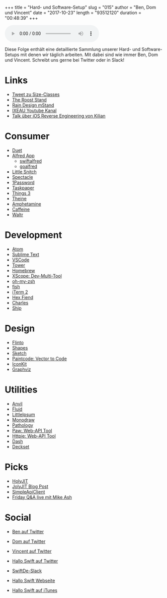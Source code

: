 +++
title = "Hard- und Software-Setup"
slug = "015"
author = "Ben, Dom und Vincent"
date = "2017-10-23"
length = "93512120"
duration = "00:48:39"
+++

<audio controls>
    <source src="https://media.hallo-swift.de/file/halloswift/015.mp3" type="audio/mp3">
</audio>

Diese Folge enthält eine detaillierte Sammlung unserer Hard- und Software-Setups mit denen wir täglich arbeiten. Mit dabei sind wie immer Ben, Dom und Vincent. Schreibt uns gerne bei Twitter oder in Slack!

# Links

- [Tweet zu Size-Classes](https://twitter.com/leberwurstsaft/status/918399667507007488)
- [The Roost Stand](https://www.therooststand.com)
- [Rain Design mStand](http://www.raindesigninc.com/mstand.html)
- [IXEAU Youtube Kanal](https://www.youtube.com/channel/UChW8aXMSXKbZnX0Riw7j70Q)
- [Talk über iOS Reverse Engineering von Kilian](https://www.youtube.com/watch?v=lArXWiVWImk)

# Consumer
- [Duet](https://www.duetdisplay.com/de/)
- [Alfred App](https://alfredapp.com)
    - [swiftalfred](https://github.com/BenchR267/swiftalfred)
    - [goalfred](https://github.com/BenchR267/goalfred)
- [Little Snitch](https://obdev.at/products/littlesnitch/)
- [Spectacle](https://www.spectacleapp.com)
- [1Password](https://1password.com/)
- [Taskpaper](https://taskpaper.com)
- [Things 3](https://culturedcode.com/things/)
- [Theine](http://ixeau.com/apps/theine/)
- [Amphetamine](https://itunes.apple.com/de/app/amphetamine/id937984704?mt=12)
- [Caffeine](http://lightheadsw.com/caffeine/)
- [Waltr](https://softorino.com/waltr/)

# Development
- [Atom](https://atom.io/)
- [Sublime Text](https://sublimetext.com)
- [VSCode](https://code.visualstudio.com)
- [Tower](https://git-tower.com/)
- [Homebrew](https://brew.sh)
- [XScope: Dev-Multi-Tool](http://xscopeapp.com)
- [oh-my-zsh](https://github.com/robbyrussell/oh-my-zsh)
- [fish](https://fishshell.com/)
- [iTerm 2](https://www.iterm2.com)
- [Hex Fiend](http://ridiculousfish.com/hexfiend/)
- [Charles](https://charlesproxy.com)
- [Ship](https://realartists.com/index.html)

# Design
- [Flinto](https://flinto.com/)
- [Shapes](http://shapesapp.com/)
- [Sketch](https://sketchapp.com/)
- [Paintcode: Vector to Code](https://paintcodeapp.com)
- [IconKit](https://itunes.apple.com/us/app/iconkit-the-icon-resizer/id507135296?mt=12)
- [Graphviz](http://graphviz.org/)

# Utilities
- [Anvil](https://anvilformac.com/)
- [Fluid](http://fluidapp.com/)
- [LittleIpsum](https://itunes.apple.com/us/app/littleipsum/id405772121?mt=12)
- [Monodraw](https://monodraw.helftone.com/)
- [Pathology](http://celestialteapot.com/pathology)
- [Paw: Web-API Tool](https://paw.cloud/)
- [Httpie: Web-API Tool](https://httpie.org)
- [Dash](https://kapeli.com/dash)
- [Deckset](https://www.decksetapp.com)

# Picks
- [HolyJIT](https://github.com/nbp/holyjit)
- [JolyJIT Blog Post](https://blog.mozilla.org/javascript/2017/10/20/holyjit-a-new-hope/)
- [SimpleApiClient](https://github.com/jaychang0917/SimpleApiClient-ios)
- [Friday Q&A live mit Mike Ash](https://itunes.apple.com/us/podcast/friday-q-a-live-or-mikeash-rambles-about-stuff/id1289087315?mt=2)

# Social
- [Ben auf Twitter](https://twitter.com/benchr)
- [Dom auf Twitter](https://twitter.com/swiftpainless)
- [Vincent auf Twitter](https://twitter.com/regexident)
- [Hallo Swift auf Twitter](https://twitter.com/hallo_swift)
- [SwiftDe-Slack](http://slack.swiftde.net)

- [Hallo Swift Webseite](http://hallo-swift.de)
- [Hallo Swift auf iTunes](https://itunes.apple.com/de/podcast/hallo-swift/id1225721421?mt=2)
